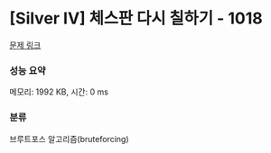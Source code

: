 # [Silver IV] 체스판 다시 칠하기 - 1018 

[문제 링크](https://www.acmicpc.net/problem/1018) 

### 성능 요약

메모리: 1992 KB, 시간: 0 ms

### 분류

브루트포스 알고리즘(bruteforcing)

